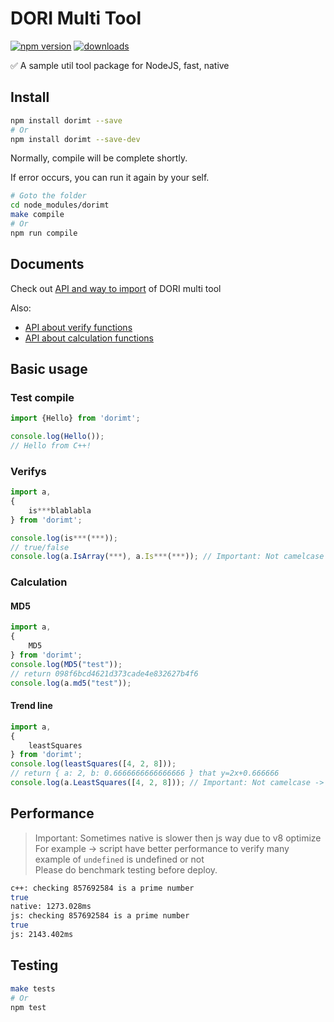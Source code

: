 # DORI Multi Tool

[![npm version](https://badge.fury.io/js/dorimt.svg)](https://www.npmjs.com/package/dorimt)
[![downloads](https://img.shields.io/npm/dm/dorimt.svg)](https://www.npmjs.com/package/dorimt)

:white_check_mark: A sample util tool package for NodeJS, fast, native

## Install

```bash
npm install dorimt --save
# Or
npm install dorimt --save-dev
```

Normally, compile will be complete shortly.

If error occurs, you can run it again by your self.

```bash
# Goto the folder
cd node_modules/dorimt
make compile
# Or
npm run compile
```

## Documents

Check out [API and way to import](https://github.com/WMXPY/DORI-Multi-Tool/blob/master/docs/api.md) of DORI multi tool

Also:

- [API about verify functions](https://github.com/WMXPY/DORI-Multi-Tool/blob/master/docs/verifysAPI.md)
- [API about calculation functions](https://github.com/WMXPY/DORI-Multi-Tool/blob/master/docs/calcAPI.md)

## Basic usage

### Test compile

```js
import {Hello} from 'dorimt';

console.log(Hello());
// Hello from C++!
```

### Verifys

```js
import a, 
{
    is***blablabla
} from 'dorimt';

console.log(is***(***));
// true/false
console.log(a.IsArray(***), a.Is***(***)); // Important: Not camelcase -> IsArray instead of isArray
```
 
### Calculation

#### MD5

```js
import a, 
{
    MD5
} from 'dorimt';
console.log(MD5("test"));
// return 098f6bcd4621d373cade4e832627b4f6
console.log(a.md5("test"));
```

#### Trend line

```js
import a, 
{
    leastSquares
} from 'dorimt';
console.log(leastSquares([4, 2, 8]));
// return { a: 2, b: 0.6666666666666666 } that y=2x+0.666666
console.log(a.LeastSquares([4, 2, 8])); // Important: Not camelcase -> LeastSquares instead of leastSquares
```

## Performance

> Important: Sometimes native is slower then js way due to v8 optimize  
> For example -> script have better performance to verify many example of `undefined` is undefined or not  
> Please do benchmark testing before deploy.

```bash
c++: checking 857692584 is a prime number
true
native: 1273.028ms
js: checking 857692584 is a prime number
true
js: 2143.402ms
```

## Testing

```bash
make tests
# Or
npm test
```
